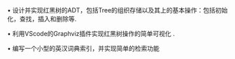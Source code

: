• 设计并实现红黑树的ADT，包括Tree的组织存储以及其上的基本操作：包括初始化，查找，插入和删除等.

• 利用VScode的Graphviz插件实现红黑树操作的简单可视化 .

• 编写一个小型的英汉词典索引，并实现简单的检索功能
